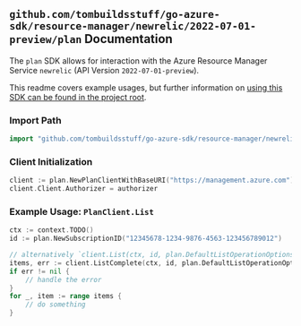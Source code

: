 
## `github.com/tombuildsstuff/go-azure-sdk/resource-manager/newrelic/2022-07-01-preview/plan` Documentation

The `plan` SDK allows for interaction with the Azure Resource Manager Service `newrelic` (API Version `2022-07-01-preview`).

This readme covers example usages, but further information on [using this SDK can be found in the project root](https://github.com/tombuildsstuff/go-azure-sdk/tree/main/docs).

### Import Path

```go
import "github.com/tombuildsstuff/go-azure-sdk/resource-manager/newrelic/2022-07-01-preview/plan"
```


### Client Initialization

```go
client := plan.NewPlanClientWithBaseURI("https://management.azure.com")
client.Client.Authorizer = authorizer
```


### Example Usage: `PlanClient.List`

```go
ctx := context.TODO()
id := plan.NewSubscriptionID("12345678-1234-9876-4563-123456789012")

// alternatively `client.List(ctx, id, plan.DefaultListOperationOptions())` can be used to do batched pagination
items, err := client.ListComplete(ctx, id, plan.DefaultListOperationOptions())
if err != nil {
	// handle the error
}
for _, item := range items {
	// do something
}
```
